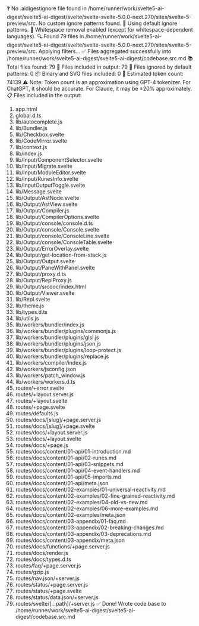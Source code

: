 ❓ No .aidigestignore file found in /home/runner/work/svelte5-ai-digest/svelte5-ai-digest/svelte/svelte-svelte-5.0.0-next.270/sites/svelte-5-preview/src.
No custom ignore patterns found.
🚫 Using default ignore patterns.
🧹 Whitespace removal enabled (except for whitespace-dependent languages).
🔍 Found 79 files in /home/runner/work/svelte5-ai-digest/svelte5-ai-digest/svelte/svelte-svelte-5.0.0-next.270/sites/svelte-5-preview/src. Applying filters...
✅ Files aggregated successfully into /home/runner/work/svelte5-ai-digest/svelte5-ai-digest/codebase.src.md
📚 Total files found: 79
📎 Files included in output: 79
🚫 Files ignored by default patterns: 0
📦 Binary and SVG files included: 0
🔢 Estimated token count: 74139
⚠️ Note: Token count is an approximation using GPT-4 tokenizer. For ChatGPT, it should be accurate. For Claude, it may be ±20% approximately.
📋 Files included in the output:
1. app.html
2. global.d.ts
3. lib/autocomplete.js
4. lib/Bundler.js
5. lib/Checkbox.svelte
6. lib/CodeMirror.svelte
7. lib/context.js
8. lib/index.js
9. lib/Input/ComponentSelector.svelte
10. lib/Input/Migrate.svelte
11. lib/Input/ModuleEditor.svelte
12. lib/Input/RunesInfo.svelte
13. lib/InputOutputToggle.svelte
14. lib/Message.svelte
15. lib/Output/AstNode.svelte
16. lib/Output/AstView.svelte
17. lib/Output/Compiler.js
18. lib/Output/CompilerOptions.svelte
19. lib/Output/console/console.d.ts
20. lib/Output/console/Console.svelte
21. lib/Output/console/ConsoleLine.svelte
22. lib/Output/console/ConsoleTable.svelte
23. lib/Output/ErrorOverlay.svelte
24. lib/Output/get-location-from-stack.js
25. lib/Output/Output.svelte
26. lib/Output/PaneWithPanel.svelte
27. lib/Output/proxy.d.ts
28. lib/Output/ReplProxy.js
29. lib/Output/srcdoc/index.html
30. lib/Output/Viewer.svelte
31. lib/Repl.svelte
32. lib/theme.js
33. lib/types.d.ts
34. lib/utils.js
35. lib/workers/bundler/index.js
36. lib/workers/bundler/plugins/commonjs.js
37. lib/workers/bundler/plugins/glsl.js
38. lib/workers/bundler/plugins/json.js
39. lib/workers/bundler/plugins/loop-protect.js
40. lib/workers/bundler/plugins/replace.js
41. lib/workers/compiler/index.js
42. lib/workers/jsconfig.json
43. lib/workers/patch_window.js
44. lib/workers/workers.d.ts
45. routes/+error.svelte
46. routes/+layout.server.js
47. routes/+layout.svelte
48. routes/+page.svelte
49. routes/defaults.js
50. routes/docs/[slug]/+page.server.js
51. routes/docs/[slug]/+page.svelte
52. routes/docs/+layout.server.js
53. routes/docs/+layout.svelte
54. routes/docs/+page.js
55. routes/docs/content/01-api/01-introduction.md
56. routes/docs/content/01-api/02-runes.md
57. routes/docs/content/01-api/03-snippets.md
58. routes/docs/content/01-api/04-event-handlers.md
59. routes/docs/content/01-api/05-imports.md
60. routes/docs/content/01-api/meta.json
61. routes/docs/content/02-examples/01-universal-reactivity.md
62. routes/docs/content/02-examples/02-fine-grained-reactivity.md
63. routes/docs/content/02-examples/04-old-vs-new.md
64. routes/docs/content/02-examples/06-more-examples.md
65. routes/docs/content/02-examples/meta.json
66. routes/docs/content/03-appendix/01-faq.md
67. routes/docs/content/03-appendix/02-breaking-changes.md
68. routes/docs/content/03-appendix/03-deprecations.md
69. routes/docs/content/03-appendix/meta.json
70. routes/docs/functions/+page.server.js
71. routes/docs/render.js
72. routes/docs/types.d.ts
73. routes/faq/+page.server.js
74. routes/gzip.js
75. routes/nav.json/+server.js
76. routes/status/+page.server.js
77. routes/status/+page.svelte
78. routes/status/data.json/+server.js
79. routes/svelte/[...path]/+server.js
✅ Done! Wrote code base to /home/runner/work/svelte5-ai-digest/svelte5-ai-digest/codebase.src.md
